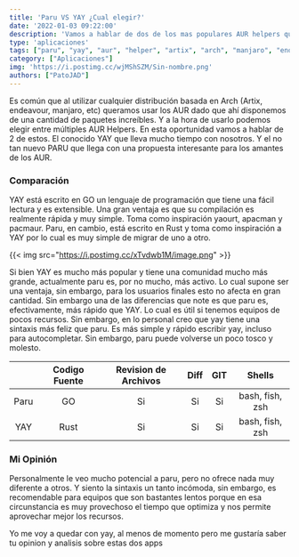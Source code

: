```yaml
---
title: 'Paru VS YAY ¿Cual elegir?'
date: '2022-01-03 09:22:00'
description: 'Vamos a hablar de dos de los mas populares AUR helpers que existen. El mítico YAY y el disruptor Paru que llega para ser el unico.'
type: 'aplicaciones'
tags: ["paru", "yay", "aur", "helper", "artix", "arch", "manjaro", "endeavour"]
category: ["Aplicaciones"]
img: 'https://i.postimg.cc/wjMShSZM/Sin-nombre.png'
authors: ["PatoJAD"]
---
```


Es común que al utilizar cualquier distribución basada en Arch (Artix, endeavour, manjaro, etc) queramos usar los AUR dado que ahí disponemos de una cantidad de paquetes increíbles. Y a la hora de usarlo podemos elegir entre múltiples AUR Helpers. En esta oportunidad vamos a hablar de 2 de estos. El conocido YAY que lleva mucho tiempo con nosotros. Y el no tan nuevo PARU que llega con una propuesta interesante para los amantes de los AUR.

### Comparación

YAY está escrito en GO un lenguaje de programación que tiene una fácil lectura y es extensible. Una gran ventaja es que su compilación es realmente rápida y muy simple. Toma como inspiración yaourt, apacman y pacmaur. Paru, en cambio, está escrito en Rust y toma como inspiración a YAY por lo cual es muy simple de migrar de uno a otro.

{{< img src="https://i.postimg.cc/xTvdwb1M/image.png" >}}

Si bien YAY es mucho más popular y tiene una comunidad mucho más grande, actualmente paru es, por no mucho, más activo. Lo cual supone ser una ventaja, sin embargo, para los usuarios finales esto no afecta en gran cantidad. Sin embargo una de las diferencias que note es que paru es, efectivamente, más rápido que YAY. Lo cual es útil si tenemos equipos de pocos recursos. Sin embargo, en lo personal creo que yay tiene una sintaxis más feliz que paru. Es más simple y rápido escribir yay, incluso para autocompletar. Sin embargo, paru puede volverse un poco tosco y molesto.

| | Codigo Fuente | Revision de Archivos | Diff | GIT | Shells |
|:---:|:---:|:---:|:---:|:---:|:---:|
| Paru | GO | Si | Si | Si | bash, fish, zsh |
| YAY | Rust | Si | Si | Si | bash, fish, zsh |

### Mi Opinión

Personalmente le veo mucho potencial a paru, pero no ofrece nada muy diferente a otros. Y siento la sintaxis un tanto incómoda, sin embargo, es recomendable para equipos que son bastantes lentos porque en esa circunstancia es muy provechoso el tiempo que optimiza y nos permite aprovechar mejor los recursos.

Yo me voy a quedar con yay, al menos de momento pero me gustaría saber tu opinion y analisis sobre estas dos apps
